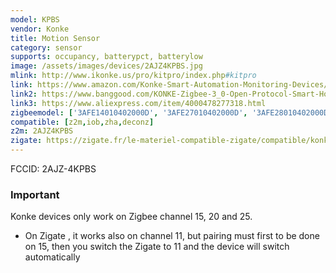 ```yaml
---
model: KPBS
vendor: Konke
title: Motion Sensor
category: sensor
supports: occupancy, batterypct, batterylow
image: /assets/images/devices/2AJZ4KPBS.jpg
mlink: http://www.ikonke.us/pro/kitpro/index.php#kitpro
link: https://www.amazon.com/Konke-Smart-Automation-Monitoring-Devices/dp/B07QVXNDBS
link2: https://www.banggood.com/KONKE-Zigbee-3_0-Open-Protocol-Smart-Home-Human-Body-Sensor-Wireless-Connection-Light-Motion-Sensor-Switch-From-Xiaomi-Eco-system-p-1551514.html
link3: https://www.aliexpress.com/item/4000478277318.html
zigbeemodel: ['3AFE14010402000D', '3AFE27010402000D', '3AFE28010402000D']
compatible: [z2m,iob,zha,deconz]
z2m: 2AJZ4KPBS
zigate: https://zigate.fr/le-materiel-compatible-zigate/compatible/konkemotionsensor
---
```

FCCID: 2AJZ-4KPBS

### Important
Konke devices only work on Zigbee channel 15, 20 and 25.
* On Zigate , it works also on channel 11, but pairing must first to be done on 15, then you switch the Zigate to 11 and the device will switch automatically
